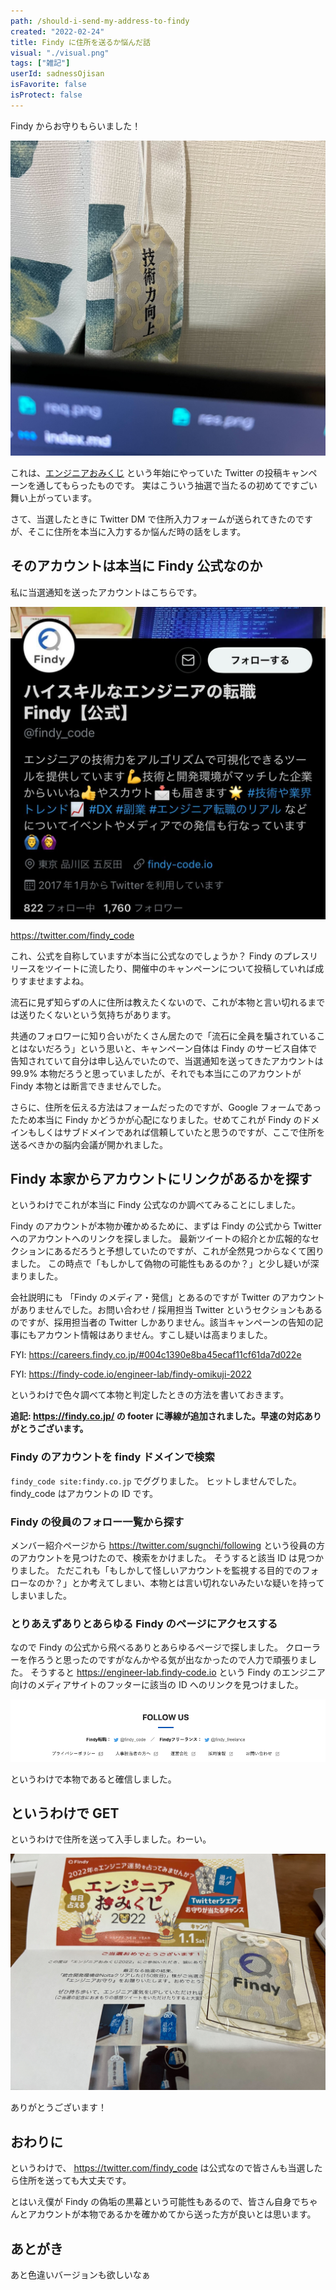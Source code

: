 ```yaml
---
path: /should-i-send-my-address-to-findy
created: "2022-02-24"
title: Findy に住所を送るか悩んだ話
visual: "./visual.png"
tags: ["雑記"]
userId: sadnessOjisan
isFavorite: false
isProtect: false
---
```


Findy からお守りもらいました！

![tech](tech.png)

これは、[エンジニアおみくじ](https://findy-code.io/engineer-lab/findy-omikuji-2022) という年始にやっていた Twitter の投稿キャンペーンを通してもらったものです。
実はこういう抽選で当たるの初めてですごい舞い上がっています。

さて、当選したときに Twitter DM で住所入力フォームが送られてきたのですが、そこに住所を本当に入力するか悩んだ時の話をします。

## そのアカウントは本当に Findy 公式なのか

私に当選通知を送ったアカウントはこちらです。

![findy](findy.png)

<https://twitter.com/findy_code>

これ、公式を自称していますが本当に公式なのでしょうか？
Findy のプレスリリースをツイートに流したり、開催中のキャンペーンについて投稿していれば成りすませますよね。

流石に見ず知らずの人に住所は教えたくないので、これが本物と言い切れるまでは送りたくないという気持ちがあります。

共通のフォロワーに知り合いがたくさん居たので「流石に全員を騙されていることはないだろう」という思いと、キャンペーン自体は Findy のサービス自体で告知されていて自分は申し込んでいたので、当選通知を送ってきたアカウントは 99.9% 本物だろうと思っていましたが、それでも本当にこのアカウントが Findy 本物とは断言できませんでした。

さらに、住所を伝える方法はフォームだったのですが、Google フォームであったため本当に Findy かどうかが心配になりました。せめてこれが Findy のドメインもしくはサブドメインであれば信頼していたと思うのですが、ここで住所を送るべきかの脳内会議が開かれました。

## Findy 本家からアカウントにリンクがあるかを探す

というわけでこれが本当に Findy 公式なのか調べてみることにしました。

Findy のアカウントが本物か確かめるために、まずは Findy の公式から Twitter へのアカウントへのリンクを探しました。
最新ツイートの紹介とか広報的なセクションにあるだろうと予想していたのですが、これが全然見つからなくて困りました。
この時点で「もしかして偽物の可能性もあるのか？」と少し疑いが深まりました。

会社説明にも 「Findy のメディア・発信」とあるのですが Twitter のアカウントがありませんでした。お問い合わせ / 採用担当 Twitter というセクションもあるのですが、採用担当者の Twitter しかありません。該当キャンペーンの告知の記事にもアカウント情報はありません。すこし疑いは高まりました。

FYI: <https://careers.findy.co.jp/#004c1390e8ba45ecaf11cf61da7d022e>

FYI: <https://findy-code.io/engineer-lab/findy-omikuji-2022>

というわけで色々調べて本物と判定したときの方法を書いておきます。

**追記: <https://findy.co.jp/> の footer に導線が追加されました。早速の対応ありがとうございます。**

### Findy のアカウントを findy ドメインで検索

`findy_code site:findy.co.jp` でググりました。
ヒットしませんでした。
findy_code はアカウントの ID です。

### Findy の役員のフォロー一覧から探す

メンバー紹介ページから https://twitter.com/sugnchi/following という役員の方のアカウントを見つけたので、検索をかけました。
そうすると該当 ID は見つかりました。
ただこれも「もしかして怪しいアカウントを監視する目的でのフォローなのか？」とか考えてしまい、本物とは言い切れないみたいな疑いを持ってしまいました。

### とりあえずありとあらゆる Findy のページにアクセスする

なので Findy の公式から飛べるありとあらゆるページで探しました。
クローラーを作ろうと思ったのですがなんかやる気が出なかったので人力で頑張りました。
そうすると https://engineer-lab.findy-code.io という Findy のエンジニア向けのメディアサイトのフッターに該当の ID へのリンクを見つけました。

![code](./code.png)

というわけで本物であると確信しました。

## というわけで GET

というわけで住所を送って入手しました。わーい。

![paper](./paper.png)

ありがとうございます！

## おわりに

というわけで、 <https://twitter.com/findy_code> は公式なので皆さんも当選したら住所を送っても大丈夫です。

とはいえ僕が Findy の偽垢の黒幕という可能性もあるので、皆さん自身でちゃんとアカウントが本物であるかを確かめてから送った方が良いとは思います。

## あとがき

あと色違いバージョンも欲しいなぁ
